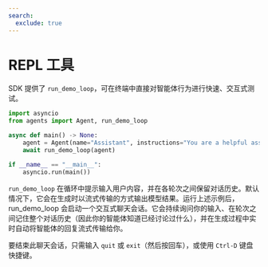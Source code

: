 ```yaml
---
search:
  exclude: true
---
```

# REPL 工具

SDK 提供了 `run_demo_loop`，可在终端中直接对智能体行为进行快速、交互式测试。

```python
import asyncio
from agents import Agent, run_demo_loop

async def main() -> None:
    agent = Agent(name="Assistant", instructions="You are a helpful assistant.")
    await run_demo_loop(agent)

if __name__ == "__main__":
    asyncio.run(main())
```

`run_demo_loop` 在循环中提示输入用户内容，并在各轮次之间保留对话历史。默认情况下，它会在生成时以流式传输的方式输出模型结果。运行上述示例后，run_demo_loop 会启动一个交互式聊天会话。它会持续询问你的输入、在轮次之间记住整个对话历史（因此你的智能体知道已经讨论过什么），并在生成过程中实时自动将智能体的回复流式传输给你。

要结束此聊天会话，只需输入 `quit` 或 `exit`（然后按回车），或使用 `Ctrl-D` 键盘快捷键。